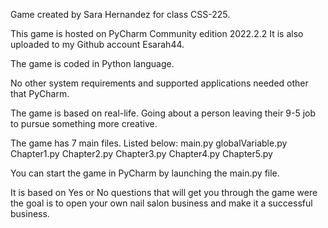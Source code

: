 Game created by Sara Hernandez for class CSS-225.

This game is hosted on PyCharm Community edition 2022.2.2
It is also uploaded to my Github account Esarah44.

The game is coded in Python language.

No other system requirements and supported applications needed
other that PyCharm.

The game is based on real-life. Going about a person leaving 
their 9-5 job to pursue something more creative. 

The game has 7 main files. Listed below: 
main.py
globalVariable.py
Chapter1.py
Chapter2.py
Chapter3.py
Chapter4.py
Chapter5.py

You can start the game in PyCharm by launching the main.py file.

It is based on Yes or No questions that will get you through
the game were the goal is to open your own nail salon business
and make it a successful business.